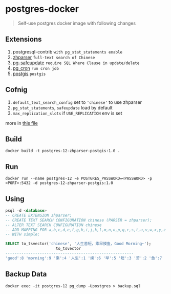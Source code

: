 # postgres-docker

> Self-use postgres docker image with following changes

## Extensions

1. postgresql-contrib `with pg_stat_statements enable`
1. [zhparser](https://github.com/amutu/zhparser/) `full-text search of Chinese`
1. [pg-safeupdate](https://github.com/eradman/pg-safeupdate) `require SQL Where Clause in update/delete`
1. [pg_cron](https://github.com/citusdata/pg_cron) `run cron job`
1. [postgis](https://github.com/postgis/docker-postgis/tree/master/12-3.3) `postgis`

## Cofnig

1. `default_text_search_config` set to `'chinese'` to use zhparser
1. `pg_stat_statements`, `safeupdate` load by default
1. `max_replication_slots` if `USE_REPLICATION` env is set

more in [this file](https://github.com/fengkx/postgres-docker/blob/master/init_extension.sh)

## Build

```shel
docker build -t postgres-12-zhparser-postgis:1.0 .
```

## Run

```shell
docker run --name postgres-12 -e POSTGRES_PASSWORD=<PASSWORD> -p <PORT>:5432 -d postgres-12-zhparser-postgis:1.0
```

## Using

```sql
psql -d <database>
-- CREATE EXTENSION zhparser;
-- CREATE TEXT SEARCH CONFIGURATION chinese (PARSER = zhparser);
-- ALTER TEXT SEARCH CONFIGURATION chinese
-- ADD MAPPING FOR a,b,c,d,e,f,g,h,i,j,k,l,m,n,o,p,q,r,s,t,u,v,w,x,y,z
-- WITH simple;

SELECT to_tsvector('chinese', '人生苦短，乘早摸鱼，Good Morning~');
                      to_tsvector
--------------------------------------------------------
'good':8 'morning':9 '乘':4 '人生':1 '摸':6 '早':5 '短':3 '苦':2 '鱼':7
```

## Backup Data

```shell
docker exec -it postgres-12 pg_dump -Upostgres > backup.sql
```
